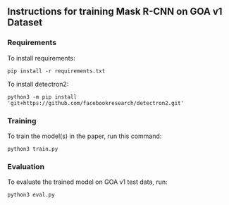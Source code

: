 ## Instructions for training Mask R-CNN on GOA v1 Dataset

### Requirements

To install requirements:

```setup
pip install -r requirements.txt
```

To install detectron2:

```setup2
python3 -m pip install 'git+https://github.com/facebookresearch/detectron2.git'
```

### Training

To train the model(s) in the paper, run this command:

```train
python3 train.py
```

### Evaluation

To evaluate the trained model on GOA v1 test data, run:

```eval
python3 eval.py
```
